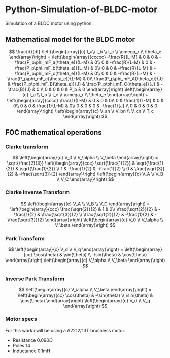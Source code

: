 # Python-Simulation-of-BLDC-motor

Simulation of a BLDC motor using python.

## Mathematical model for the BLDC motor

$$
\frac{d}{dt}
\left(\begin{array}{c}
I_a\\
I_b \\
I_c \\
\omega_r \\
\theta_e
\end{array}\right)
= \left(\begin{array}{ccccc}
-\frac{R}{L-M} & 0 & 0 & -\frac{P_p\phi_mF_a(\theta_e)}{L-M} & 0\\
0 & -\frac{R}{L-M} & 0 & -\frac{P_p\phi_mF_b(\theta_e)}{L-M} & 0\\
0 & 0 & -\frac{R}{L-M} & -\frac{P_p\phi_mF_c(\theta_e)}{L-M} & 0\\
0 & 0 & -\frac{R}{L-M} & -\frac{P_p\phi_mF_c(\theta_e)}{L-M} & 0\\
\frac{P_p\phi_mF_A(\theta_e)}{J} & \frac{P_p\phi_mF_B(\theta_e)}{J} & \frac{P_p\phi_mF_C(\theta_e)}{J} & -\frac{B}{J} & 0 \\
0 & 0 & 0 & P_p & 0
\end{array}\right)
\left(\begin{array}{c}
I_a \\
I_b \\
I_c \\
\omega_r \\
\theta_e
\end{array}\right)
+
\left(\begin{array}{cccc}
\frac{1}{L-M} & 0 & 0 & 0\\
0 & \frac{1}{L-M} & 0 & 0\\
0 & 0 & \frac{1}{L-M} & 0\\
0 & 0 & 0 & -\frac{1}{J} \\
0 & 0 & 0 & 0
\end{array}\right)
\left(\begin{array}{c}
V_an \\
V_bn \\
V_cn \\
T_c
\end{array}\right)
$$

## FOC mathematical operations

### Clarke transform

$$
    \left(\begin{array}{c}
    V_0 \\
    V_\alpha \\
    V_\beta
    \end{array}\right)
    =
    \sqrt{\frac{2}{3}}
    \left(\begin{array}{ccc}
    \sqrt{\frac{1}{2}} & \sqrt{\frac{1}{2}} & \sqrt{\frac{1}{2}} \\
    1 & -\frac{1}{2} & -\frac{1}{2} \\
    0  & \frac{\sqrt{3}}{2} & -\frac{\sqrt{3}}{2}
    \end{array}\right)
    \left(\begin{array}{c}
    V_A \\
    V_B \\
    V_C
    \end{array}\right)
$$

### Clarke Inverse Transform

$$
    \left(\begin{array}{c}
    V_A \\
    V_B \\
    V_C
    \end{array}\right)
    =
    \left(\begin{array}{ccc}
    \frac{\sqrt{2}}{2} & 1 & 0\\
    \frac{\sqrt{2}}{2} & -\frac{1}{2} & \frac{\sqrt{3}}{2} \\
    \frac{\sqrt{2}}{2} & -\frac{1}{2} & -\frac{\sqrt{3}}{2}
    \end{array}\right)
    \left(\begin{array}{c}
    V_0 \\
    V_\alpha \\
    V_\beta
    \end{array}\right)
$$

### Park Transform

$$
    \left(\begin{array}{c}
    V_d \\
    V_q
    \end{array}\right)
    =
    \left(\begin{array}{cc}
    \cos(\theta) & \sin(\theta) \\
    -\sin(\theta) & \cos(\theta)
    \end{array}\right)
    \left(\begin{array}{c}
    V_\alpha \\
    V_\beta
    \end{array}\right)
$$

### Inverse Park Transform

$$
    \left(\begin{array}{c}
    V_\alpha \\
    V_\beta
    \end{array}\right)
    =
    \left(\begin{array}{cc}
    \cos(\theta) & -\sin(\theta) \\
    \sin(\theta) & \cos(\theta)
    \end{array}\right)
    \left(\begin{array}{c}
    V_d \\
    V_q
    \end{array}\right)
$$

### Motor specs

For this work i will be using a A2212/13T brushless motor.

* Resistance 0.090$\Omega$
* Poles 14
* Inductance 0.1mH
